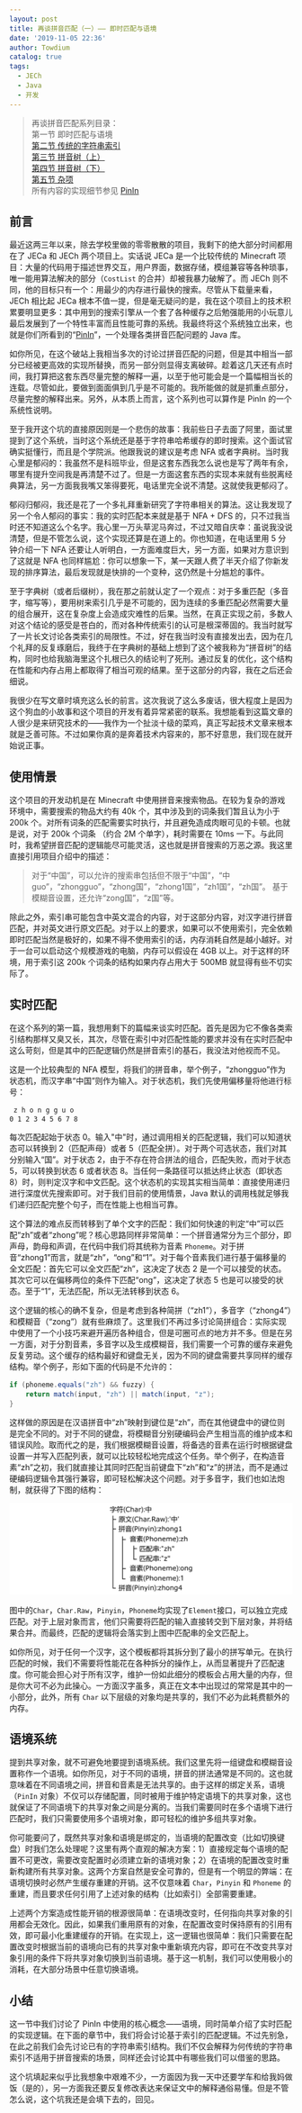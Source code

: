 ```yaml
---
layout: post
title: 再谈拼音匹配（一）—— 即时匹配与语境
date: '2019-11-05 22:36'
author: Towdium
catalog: true
tags:
  - JECh
  - Java
  - 开发
---
```


> 再谈拼音匹配系列目录：  
> 第一节 即时匹配与语境  
> [第二节 传统的字符串索引][11]  
> [第三节 拼音树（上）][12]  
> [第四节 拼音树（下）][13]  
> [第五节 杂项][14]  
> 所有内容的实现细节参见 [PinIn][2]

## 前言

最近这两三年以来，除去学校里做的零零散散的项目，我剩下的绝大部分时间都用在了 JECa 和 JECh 两个项目上。实话说 JECa 是一个比较传统的 Minecraft 项目：大量的代码用于描述世界交互，用户界面，数据存储，模组兼容等各种琐事，唯一能用算法解决的部分（`CostList` 的合并）却被我暴力破解了。而 JECh 则不同，他的目标只有一个：用最少的内存进行最快的搜索。尽管从下载量来看，JECh 相比起 JECa 根本不值一提，但是毫无疑问的是，我在这个项目上的技术积累要明显更多：其中用到的搜索引擎从一个套了各种缓存之后勉强能用的小玩意儿最后发展到了一个特性丰富而且性能可靠的系统。我最终将这个系统独立出来，也就是你们所看到的“[PinIn][2]”，一个处理各类拼音匹配问题的 Java 库。

如你所见，在这个破站上我相当多次的讨论过拼音匹配的问题，但是其中相当一部分已经被更高效的实现所替换，而另一部分则显得支离破碎。趁着这几天还有点时间，我打算把这套东西尽量完整的解释一遍，以至于他可能会是一个篇幅相当长的连载。尽管如此，要做到面面俱到几乎是不可能的。我所能做的就是抓重点部分，尽量完整的解释出来。另外，从本质上而言，这个系列也可以算作是 PinIn 的一个系统性说明。

至于我开这个坑的直接原因则是一个悲伤的故事：我前些日子去面了阿里，面试里提到了这个系统，当时这个系统还是基于字符串哈希缓存的即时搜索。这个面试官确实挺懂行，而且是个学院派。他跟我说的建议是考虑 NFA 或者字典树。当时我心里是郁闷的：我虽然不是科班毕业，但是这套东西我怎么说也是写了两年有余，哪里有提升空间我是再清楚不过了。但是一方面这套东西的实现本来就有些脱离经典算法，另一方面我我嘴又笨得要死，电话里完全说不清楚。这就使我更郁闷了。

郁闷归郁闷，我还是花了一个多礼拜重新研究了字符串相关的算法。这让我发现了另一个令人郁闷的事实：我的实时匹配本来就是基于 NFA + DFS 的，只不过我当时还不知道这么个名字。我心里一万头草泥马奔过，不过又暗自庆幸：虽说我没说清楚，但是不管怎么说，这个实现还算是在道上的。你也知道，在电话里用 5 分钟介绍一下 NFA 还要让人听明白，一方面难度巨大，另一方面，如果对方意识到了这就是 NFA 也同样尴尬：你可以想象一下，某一天跟人费了半天介绍了你新发现的排序算法，最后发现就是快排的一个变种，这仍然是十分尴尬的事件。

至于字典树（或者后缀树），我在那之前就认定了一个观点：对于多重匹配（多音字，缩写等），要用树来索引几乎是不可能的，因为连续的多重匹配必然需要大量的组合展开，这在复杂度上会造成灾难性的后果。当然，在真正实现之前，多数人对这个结论的感受是苍白的，而对各种传统索引的认可是根深蒂固的。我当时就写了一片长文讨论各类索引的局限性。不过，好在我当时没有直接发出去，因为在几个礼拜的反复琢磨后，我终于在字典树的基础上想到了这个被我称为“拼音树”的结构，同时也给我脑海里这个扎根已久的结论判了死刑。通过反复的优化，这个结构在性能和内存占用上都取得了相当可观的结果。至于这部分的内容，我在之后还会细说。

我很少在写文章时填充这么长的前言。这次我说了这么多废话，很大程度上是因为这个狗血的小故事和这个项目的开发有着异常紧密的联系。我想能看到这篇文章的人很少是来研究技术的——我作为一个扯淡十级的菜鸡，真正写起技术文章来根本就是乏善可陈。不过如果你真的是奔着技术内容来的，那不好意思，我们现在就开始说正事。

## 使用情景

这个项目的开发动机是在 Minecraft 中使用拼音来搜索物品。在较为复杂的游戏环境中，需要搜索的物品大约有 40k 个，其中涉及到的词条我们暂且认为小于 200k 个。对所有词条的匹配需要实时执行，并且避免造成肉眼可见的卡顿。也就是说，对于 200k 个词条 （约合 2M 个单字），耗时需要在 10ms 一下。与此同时，我希望拼音匹配的逻辑能尽可能灵活，这也就是拼音搜索的万恶之源。我这里直接引用项目介绍中的描述：

> 对于“中国”，可以允许的搜索串包括但不限于“中国”，“中guo”，“zhongguo”，“zhong国”，“zhong1国”，“zh1国”，“zh国”。 基于模糊音设置，还允许“zong国”，“z国”等。

除此之外，索引串可能包含中英文混合的内容，对于这部分内容，对汉字进行拼音匹配，并对英文进行原文匹配。对于以上的要求，如果可以不使用索引，完全依赖即时匹配当然是极好的，如果不得不使用索引的话，内存消耗自然是越小越好。对于一台可以启动这个规模游戏的电脑，内存可以假设在 4GB 以上。对于这样的环境，用于索引这 200k 个词条的结构如果内存占用大于 500MB 就显得有些不切实际了。

## 实时匹配

在这个系列的第一篇，我想用剩下的篇幅来谈实时匹配。首先是因为它不像各类索引结构那样又臭又长，其次，尽管在索引中对匹配性能的要求并没有在实时匹配中这么苛刻，但是其中的匹配逻辑仍然是拼音索引的基石，我没法对他视而不见。

这是一个比较典型的 NFA 模型，将我们的拼音串，举个例子，“zhongguo”作为状态机，而汉字串“中国”则作为输入。对于状态机，我们先使用偏移量将他进行标号：

```
 z h o n g g u o
0 1 2 3 4 5 6 7 8
```

每次匹配起始于状态 0。输入"中"时，通过调用相关的匹配逻辑，我们可以知道状态可以转换到 2（匹配声母）或者 5（匹配全拼）。对于两个可选状态，我们对其分别输入“国”。对于状态 2，由于不存在符合拼法的组合，匹配失败，而对于状态 5，可以转换到状态 6 或者状态 8。当任何一条路径可以抵达终止状态（即状态 8）时，则判定汉字和中文匹配。这个状态机的实现其实相当简单：直接使用递归进行深度优先搜索即可。对于我们目前的使用情景，Java 默认的调用栈就足够我们递归匹配完整个句子，而在性能上也相当可靠。

这个算法的难点反而转移到了单个文字的匹配：我们如何快速的判定“中”可以匹配“zh”或者“zhong”呢？核心思路同样非常简单：一个拼音通常分为三个部分，即声母，韵母和声调，在代码中我们将其统称为音素 `Phoneme`。对于拼音“zhong1”而言，就是“zh”，“ong”和“1”。对于每个音素我们进行基于偏移量的全文匹配：首先它可以全文匹配“zh”，这决定了状态 2 是一个可以接受的状态。其次它可以在偏移两位的条件下匹配“ong”，这决定了状态 5 也是可以接受的状态。至于“1”，无法匹配，所以无法转移到状态 6。

这个逻辑的核心的确不复杂，但是考虑到各种简拼（“zh1”），多音字（“zhong4”）和模糊音（“zong”）就有些麻烦了。这里我们不再过多讨论简拼组合：实际实现中使用了一个小技巧来避开遍历各种组合，但是可圈可点的地方并不多。但是在另一方面，对于分割音素，多音字以及生成模糊音，我们需要一个可靠的缓存来避免反复劳动。这个缓存的结构最好和键盘无关，因为不同的键盘需要共享同样的缓存结构。举个例子，形如下面的代码是不允许的：

```java
if (phoneme.equals("zh") && fuzzy) {
    return match(input, "zh") || match(input, "z");
}
```

这样做的原因是在汉语拼音中“zh”映射到键位是“zh”，而在其他键盘中的键位则是完全不同的。对于不同的键盘，将模糊音分别硬编码会产生相当高的维护成本和错误风险。取而代之的是，我们根据模糊音设置，将备选的音素在运行时根据键盘设置一并写入匹配列表，就可以比较轻松地完成这个任务。举个例子，在构造音素“zh”之初，我们就直接让其同时匹配当前键盘下“zh”和“z”的拼法，而不是通过硬编码逻辑令其强行兼容，即可轻松解决这个问题。对于多音字，我们也如法炮制，就获得了下图的结构：

![模板结构][1]

图中的`Char`，`Char.Raw`，`Pinyin`，`Phoneme`均实现了`Element`接口，可以独立完成匹配。对于上层对象而言，他们只需要将匹配的输入直接转交到下层对象，并将结果合并。而最终，匹配的逻辑将会落实到上图中匹配串的全文匹配上。

如你所见，对于任何一个汉字，这个模板都将其拆分到了最小的拼写单元。在执行匹配的时候，我们不需要将性能花在各种拆分的操作上，从而显著提升了匹配速度。你可能会担心对于所有汉字，维护一份如此细分的模板会占用大量的内存，但是你大可不必为此操心。一方面汉字虽多，真正在文本中出现过的常常是其中的一小部分，此外，所有 `Char` 以下层级的对象均是共享的，我们不必为此耗费额外的内存。

## 语境系统

提到共享对象，就不可避免地要提到语境系统。我们这里先将一组键盘和模糊音设置称作一个语境。如你所见，对于不同的语境，拼音的拼法通常是不同的。这也就意味着在不同语境之间，拼音和音素是无法共享的。由于这样的绑定关系，语境（`PinIn` 对象）不仅可以存储配置，同时被用于维护特定语境下的共享对象，这也就保证了不同语境下的共享对象之间是分离的。当我们需要同时在多个语境下进行匹配时，我们只需要使用多个语境对象，即可轻松的维护多组共享对象。

你可能要问了，既然共享对象和语境是绑定的，当语境的配置改变（比如切换键盘）时我们怎么处理呢？这里有两个直观的解决方案：1）直接规定每个语境的配置不可更改，需要改变配置时必须建立新的语境对象；2）在语境的配置改变时重新构建所有共享对象。这两个方案自然是安全可靠的，但是有一个明显的弊端：在语境切换时必然产生缓存重建的开销。这不仅意味着 `Char`，`Pinyin` 和 `Phoneme` 的重建，而且要求任何引用了上述对象的结构（比如索引）全部需要重建。

上述两个方案造成性能开销的根源很简单：在语境改变时，任何指向共享对象的引用都会无效化。因此，如果我们重用原有的对象，在配置改变时保持原有的引用有效，即可最小化重建缓存的开销。在实现上，这一逻辑也很简单：我们只需要在配置改变时根据当前的语境向已有的共享对象中重新填充内容，即可在不改变共享对象引用的条件下将共享对象切换到当前语境。基于这一机制，我们可以使用极小的消耗，在大部分场景中任意切换语境。

## 小结

这一节中我们讨论了 PinIn 中使用的核心概念——语境，同时简单介绍了实时匹配的实现逻辑。在下面的章节中，我们将会讨论基于索引的匹配逻辑。不过先别急，在此之前我们会先讨论已有的字符串索引结构。我们不仅会解释为何传统的字符串索引不适用于拼音搜索的场景，同样还会讨论其中有哪些我们可以借鉴的思路。

这个坑填起来似乎比我想象中艰难不少，一方面因为我一天中还要学车和给我妈做饭（是的），另一方面我还要反复修改表达来保证文中的解释通俗易懂。但是不管怎么说，这个坑我还是会填下去的，回见。


[1]: /img/posts/2019/pinyin-search-again-1_1.png
[2]: https://github.com/Towdium/PinIn
[10]: https://www.towdium.me/2019/11/05/pinyin-search-again-1/
[11]: https://www.towdium.me/2019/11/10/pinyin-search-again-2/
[12]: https://www.towdium.me/2019/11/17/pinyin-search-again-3/
[13]: https://www.towdium.me/2019/11/20/pinyin-search-again-4/
[14]: https://www.towdium.me/2019/11/27/pinyin-search-again-5/
